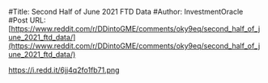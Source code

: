 #Title: Second Half of June 2021 FTD Data
#Author: InvestmentOracle
#Post URL: [https://www.reddit.com/r/DDintoGME/comments/oky9eq/second_half_of_june_2021_ftd_data/](https://www.reddit.com/r/DDintoGME/comments/oky9eq/second_half_of_june_2021_ftd_data/)


https://i.redd.it/6jj4q2fo1fb71.png